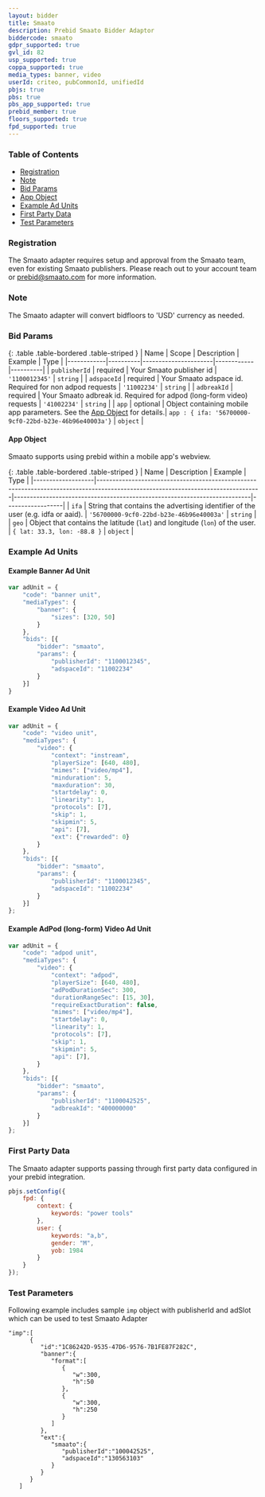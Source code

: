 ```yaml
---
layout: bidder
title: Smaato
description: Prebid Smaato Bidder Adaptor
biddercode: smaato
gdpr_supported: true
gvl_id: 82
usp_supported: true
coppa_supported: true
media_types: banner, video
userId: criteo, pubCommonId, unifiedId
pbjs: true
pbs: true
pbs_app_supported: true
prebid_member: true
floors_supported: true
fpd_supported: true
---
```


### Table of Contents

- [Registration](#smaato-registration)
- [Note](#smaato-note)
- [Bid Params](#smaato-bid-params)
- [App Object](#smaato-app-object)
- [Example Ad Units](#smaato-example-ad-units)
- [First Party Data](#smaato-first-party)
- [Test Parameters](#smaato-test-parameters)

<a name="smaato-registration" />

### Registration

The Smaato adapter requires setup and approval from the Smaato team, even for existing Smaato publishers. Please reach out to your account team or prebid@smaato.com for more information.

<a name="smaato-note" />

### Note

The Smaato adapter will convert bidfloors to 'USD' currency as needed.

<a name="smaato-bid-params" />

### Bid Params

{: .table .table-bordered .table-striped }
| Name       | Scope    | Description          | Example    | Type     |
|------------|----------|----------------------|------------|----------|
| `publisherId` | required | Your Smaato publisher id  | `'1100012345'` | `string` |
| `adspaceId` | required | Your Smaato adspace id. Required for non adpod requests | `'11002234'`   | `string` |
| `adbreakId` | required | Your Smaato adbreak id. Required for adpod (long-form video) requests | `'41002234'`   | `string` |
| `app` | optional | Object containing mobile app parameters.  See the [App Object](#smaato-app-object) for details.| `app : { ifa: '56700000-9cf0-22bd-b23e-46b96e40003a'}` | `object` |

<a name="smaato-app-object" />

#### App Object

Smaato supports using prebid within a mobile app's webview.

{: .table .table-bordered .table-striped }
| Name              | Description                                                                                                                     | Example                                                                  | Type             |
|-------------------|---------------------------------------------------------------------------------------------------------------------------------|--------------------------------------------------------------------------|------------------|
| `ifa`             | String that contains the advertising identifier of the user (e.g. idfa or aaid).                                                | `'56700000-9cf0-22bd-b23e-46b96e40003a'`                                 | `string`         |
| `geo`             | Object that contains the latitude (`lat`) and longitude (`lon`) of the user.                                                    | `{ lat: 33.3, lon: -88.8 }`                                              | `object`         |

<a name="smaato-example-ad-units" />

### Example Ad Units

#### Example Banner Ad Unit

```javascript
var adUnit = {
    "code": "banner unit",
    "mediaTypes": {
        "banner": {
            "sizes": [320, 50]
        }
    },
    "bids": [{
        "bidder": "smaato",
        "params": {
            "publisherId": "1100012345",
            "adspaceId": "11002234"
        }
    }]
}
```

#### Example Video Ad Unit

```javascript
var adUnit = {
    "code": "video unit",
    "mediaTypes": {
        "video": {
            "context": "instream",
            "playerSize": [640, 480],
            "mimes": ["video/mp4"],
            "minduration": 5,
            "maxduration": 30,
            "startdelay": 0,
            "linearity": 1,
            "protocols": [7],
            "skip": 1,
            "skipmin": 5,
            "api": [7],
            "ext": {"rewarded": 0}
        }
    },
    "bids": [{
        "bidder": "smaato",
        "params": {
            "publisherId": "1100012345",
            "adspaceId": "11002234"
        }
    }]
};
```
#### Example AdPod (long-form) Video Ad Unit

```javascript
var adUnit = {
    "code": "adpod unit",
    "mediaTypes": {
        "video": {
            "context": "adpod",
            "playerSize": [640, 480],
            "adPodDurationSec": 300,
            "durationRangeSec": [15, 30],
            "requireExactDuration": false,
            "mimes": ["video/mp4"],
            "startdelay": 0,
            "linearity": 1,
            "protocols": [7],
            "skip": 1,
            "skipmin": 5,
            "api": [7],
        }
    },
    "bids": [{
        "bidder": "smaato",
        "params": {
            "publisherId": "1100042525",
            "adbreakId": "400000000"
        }
    }]
};
```

<a name="smaato-first-party" />

### First Party Data

The Smaato adapter supports passing through first party data configured in your prebid integration.

```javascript
pbjs.setConfig({
    fpd: {
        context: {
            keywords: "power tools"
        },
        user: {
            keywords: "a,b",
            gender: "M",
            yob: 1984
        }
    }
});
```

<a name="smaato-test-parameters" />

### Test Parameters

Following example includes sample `imp` object with publisherId and adSlot which can be used to test Smaato Adapter

```
"imp":[
      {
         "id":"1C86242D-9535-47D6-9576-7B1FE87F282C",
         "banner":{
            "format":[
               {
                  "w":300,
                  "h":50
               },
               {
                  "w":300,
                  "h":250
               }
            ]
         },
         "ext":{
            "smaato":{
               "publisherId":"100042525",
               "adspaceId":"130563103"
            }
         }
      }
   ]
```
